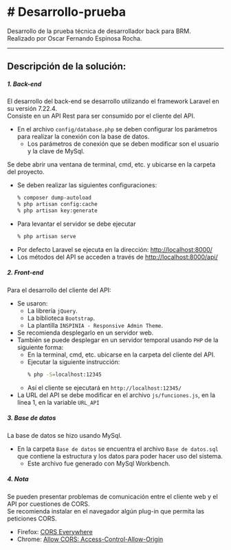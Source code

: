 # # Desarrollo-prueba
Desarrollo de la prueba técnica de desarrollador back para BRM.  
Realizado por Oscar Fernando Espinosa Rocha.
***
## Descripción de la solución:

##### 1. Back-end
El desarrollo del back-end se desarrollo utilizando el framework Laravel en su versión 7.22.4.  
Consiste en un API Rest para ser consumido por el cliente del API.  
- En el archivo `config/database.php` se deben configurar los parámetros para realizar la conexión con la base de datos.
    - Los parámetros de conexión que se deben modificar son el usuario y la clave de MySql.  

Se debe abrir una ventana de terminal, cmd, etc. y ubicarse en la carpeta del proyecto.
- Se deben realizar las siguientes configuraciones:
    ```sh
    % composer dump-autoload
    % php artisan config:cache
    % php artisan key:generate
    ```
-   Para levantar el servidor se debe ejecutar
    ```sh
    % php artisan serve
    ```
- Por defecto Laravel se ejecuta en la dirección: 
    [http://localhost:8000/](http://localhost:8000/)  
- Los métodos del API se acceden a través de [http://localhost:8000/api/](http://localhost:8000/api/)
##### 2. Front-end
Para el desarrollo del cliente del API:
-   Se usaron:  
    * La librería `jQuery`.  
    * La biblioteca `Bootstrap`.  
    * La plantilla `INSPINIA - Responsive Admin Theme`.  
- Se recomienda desplegarlo en un servidor web.
- También se puede desplegar en un servidor temporal usando `PHP` de la siguiente forma:  
    * En la terminal, cmd, etc. ubicarse en la carpeta del cliente del API.
    * Ejecutar la siguiente instrucción:
        ```sh
        % php -S=localhost:12345
        ```
    * Así el cliente se ejecutará en `http://localhost:12345/`
-   La URL del API se debe modificar en el archivo `js/funciones.js`, en la línea 1, en la variable `URL_API`

##### 3. Base de datos
La base de datos se hizo usando MySql.
- En la carpeta `Base de datos` se encuentra el archivo `Base de datos.sql` que contiene la estructura y los datos para poder hacer uso del sistema.
    * Este archivo fue generado con MySql Workbench.


##### 4. Nota
Se pueden presentar problemas de comunicación entre el cliente web y el API por cuestiones de CORS.  
Se recomienda instalar en el navegador algún plug-in que permita las peticiones CORS.  
- Firefox: [CORS Everywhere](https://addons.mozilla.org/es/firefox/addon/cors-everywhere/)  
- Chrome: [Allow CORS: Access-Control-Allow-Origin](https://chrome.google.com/webstore/detail/allow-cors-access-control/lhobafahddgcelffkeicbaginigeejlf)